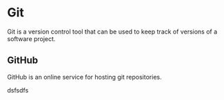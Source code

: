 # Git

Git is a version control tool that can be used to keep track of versions of a software project.

## GitHub

GitHub is an online service for hosting git repositories.
dsfsdfs